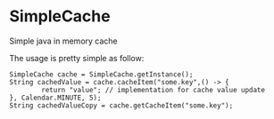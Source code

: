 # SimpleCache
Simple java in memory cache

The usage is pretty simple as follow:
```
SimpleCache cache = SimpleCache.getInstance();
String cachedValue = cache.cacheItem("some.key",() -> {
        return "value"; // implementation for cache value update
}, Calendar.MINUTE, 5);
String cachedValueCopy = cache.getCacheItem("some.key");
```
